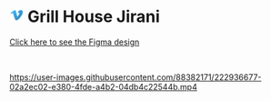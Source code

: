 # <img src="images/logo.png" style="height: 25px;"> Grill House Jirani

[Click here to see the Figma design](https://www.figma.com/file/uKfmSNVeMl7MdOD5JLvDA2/Restaurant-Jirani?type=design&mode=design&t=vfZNXATOtrboUabN-1)

<br>

https://user-images.githubusercontent.com/88382171/222936677-02a2ec02-e380-4fde-a4b2-04db4c22544b.mp4
